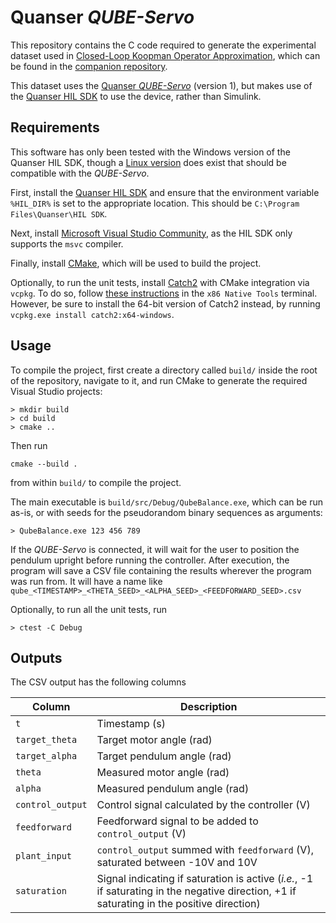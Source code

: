 # Quanser _QUBE-Servo_

This repository contains the C code required to generate the experimental
dataset used in
[Closed-Loop Koopman Operator Approximation](https://arxiv.org/abs/2303.15318),
which can be found in the
[companion repository](https://github.com/decargroup/closed_loop_koopman).

This dataset uses the
[Quanser _QUBE-Servo_](https://www.quanser.com/products/qube-servo-2/) 
(version 1), but makes use of the
[Quanser HIL SDK](https://github.com/quanser/hil_sdk_win64)
to use the device, rather than Simulink.

## Requirements

This software has only been tested with the Windows version of the Quanser
HIL SDK, though a
[Linux version](https://github.com/quanser/hil_sdk_linux_x86_64) does exist that
should be compatible with the _QUBE-Servo_.

First, install the [Quanser HIL SDK](https://github.com/quanser/hil_sdk_win64)
and ensure that the environment variable `%HIL_DIR%` is set to the appropriate
location. This should be `C:\Program Files\Quanser\HIL SDK`.

Next, install
[Microsoft Visual Studio Community](https://visualstudio.microsoft.com/vs/community/),
as the HIL SDK only supports the `msvc` compiler.

Finally, install [CMake](https://cmake.org/), which will be used to build the
project.

Optionally, to run the unit tests, install
[Catch2](https://github.com/catchorg/Catch2) with CMake integration via `vcpkg`.
To do so, follow
[these instructions](https://github.com/catchorg/Catch2/blob/devel/docs/cmake-integration.md#installing-catch2-from-vcpkg)
in the `x86 Native Tools` terminal. However, be sure to install the 64-bit
version of Catch2 instead, by running
`vcpkg.exe install catch2:x64-windows`.

## Usage

To compile the project, first create a directory called `build/` inside the
root of the repository, navigate to it, and run CMake to generate the required
Visual Studio projects:
```
> mkdir build
> cd build
> cmake ..
```

Then run
```
cmake --build .
```
from within `build/` to compile the project.

The main executable is `build/src/Debug/QubeBalance.exe`, which can be run
as-is, or with seeds for the pseudorandom binary sequences as arguments:
```
> QubeBalance.exe 123 456 789
```

If the _QUBE-Servo_ is connected, it will wait for the user to position the
pendulum upright before running the controller. After execution, the program
will save a CSV file containing the results wherever the program was run from.
It will have a name like
`qube_<TIMESTAMP>_<THETA_SEED>_<ALPHA_SEED>_<FEEDFORWARD_SEED>.csv`

Optionally, to run all the unit tests, run
```
> ctest -C Debug
```

## Outputs

The CSV output has the following columns

| Column | Description |
| --- | --- |
| `t` | Timestamp (s) |
| `target_theta` | Target motor angle (rad) |
| `target_alpha` | Target pendulum angle (rad) |
| `theta` | Measured motor angle (rad) |
| `alpha` | Measured pendulum angle (rad) |
| `control_output` | Control signal calculated by the controller (V) |
| `feedforward` | Feedforward signal to be added to `control_output` (V) |
| `plant_input` | `control_output` summed with `feedforward` (V), saturated between -10V and 10V |
| `saturation` | Signal indicating if saturation is active (_i.e._, -1 if saturating in the negative direction, +1 if saturating in the positive direction) |